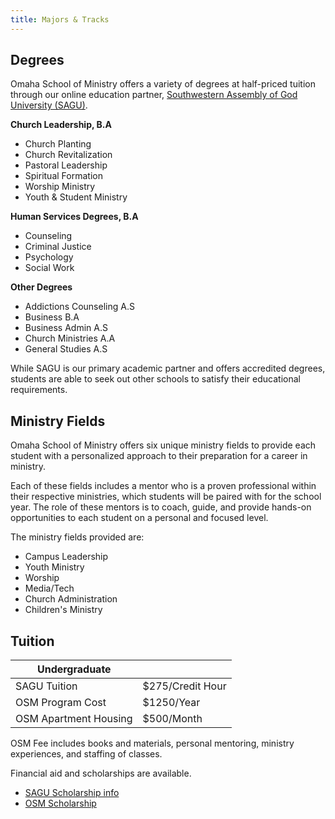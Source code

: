 ```yaml
---
title: Majors & Tracks
---
```


## Degrees

Omaha School of Ministry offers a variety of degrees at half-priced tuition through our online education partner, [Southwestern Assembly of God University (SAGU)](https://www.sagu.edu/). 

**Church Leadership, B.A**
- Church Planting
- Church Revitalization
- Pastoral Leadership
- Spiritual Formation
- Worship Ministry
- Youth & Student Ministry

**Human Services Degrees, B.A**
- Counseling
- Criminal Justice
- Psychology
- Social Work

**Other Degrees**
- Addictions Counseling A.S
- Business B.A
- Business Admin A.S
- Church Ministries A.A
- General Studies A.S

While SAGU is our primary academic partner and offers accredited degrees, students are able to seek out other schools to satisfy their educational requirements. 

## Ministry Fields 

Omaha School of Ministry offers six unique ministry fields to provide each student with a personalized approach to their preparation for a career in ministry. 

Each of these fields includes a mentor who is a proven professional within their respective ministries, which students will be paired with for the school year. The role of these mentors is to coach, guide, and provide hands-on opportunities to each student on a personal and focused level. 

The ministry fields provided are:

- Campus Leadership
- Youth Ministry
- Worship 
- Media/Tech
- Church Administration
- Children's Ministry

## Tuition

| Undergraduate | |
| --- | --- |
| SAGU Tuition | $275/Credit Hour |
| OSM Program Cost | $1250/Year |
| OSM Apartment Housing | $500/Month |

OSM Fee includes books and materials, personal mentoring, ministry experiences, and staffing of classes. 

Financial aid and scholarships are available. 
- [SAGU Scholarship info](https://www.sagu.edu/financial-aid/scholarships)
- [OSM Scholarship](https://flatland.churchcenter.com/people/forms/395663) 
